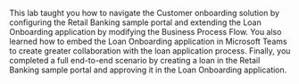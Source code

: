This lab taught you how to navigate the Customer onboarding solution by configuring the Retail Banking sample portal and extending the Loan Onboarding application by modifying the Business Process Flow. You also learned how to embed the Loan Onboarding application in Microsoft Teams to create greater collaboration with the loan application process. Finally, you completed a full end-to-end scenario by creating a loan in the Retail Banking sample portal and approving it in the Loan Onboarding application.